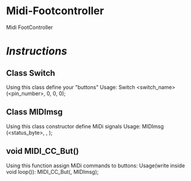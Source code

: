 # Midi-Footcontroller
Midi FootController

*Instructions*
==============

Class Switch
--------------
Using this class define your "buttons" 
Usage:
Switch <switch_name>(<pin_number>, 0, 0, 0);

Class MIDImsg
--------------
Using this class constructor define MiDi signals
Usage:
MIDImsg <name>(<status_byte>, <byte1>, <byte2>);

void MIDI_CC_But()
--------------
Using this function assign MiDi commands to buttons:
Usage(write inside void loop()):
MIDI_CC_But(<Switch>, MIDImsg);